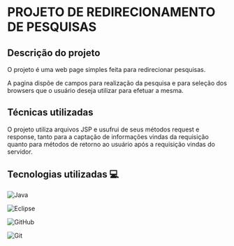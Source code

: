 # PROJETO DE REDIRECIONAMENTO DE PESQUISAS

## Descrição do projeto
O projeto é uma web page simples feita para redirecionar pesquisas.

A pagina dispõe de campos para realização da pesquisa e para seleção 
dos browsers que o usuário deseja utilizar para efetuar a mesma.

## Técnicas utilizadas
O projeto utiliza arquivos JSP e usufrui de seus métodos request e response,
tanto para a captação de informações vindas da requisição quanto para métodos
de retorno ao usuário após a requisição vindas do servidor.

## Tecnologias utilizadas 💻 
![Java](https://img.shields.io/badge/java-%23ED8B00.svg?style=for-the-badge&logo=openjdk&logoColor=white)

![Eclipse](https://img.shields.io/badge/Eclipse-FE7A16.svg?style=for-the-badge&logo=Eclipse&logoColor=white)

![GitHub](https://img.shields.io/badge/GitHub-100000?style=for-the-badge&logo=github&logoColor=white)

![Git](https://img.shields.io/badge/GIT-E44C30?style=for-the-badge&logo=git&logoColor=white)



